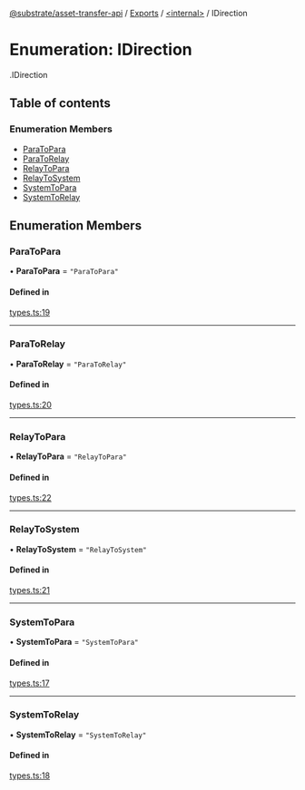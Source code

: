 [@substrate/asset-transfer-api](../README.md) / [Exports](../modules.md) / [<internal\>](../modules/internal_.md) / IDirection

# Enumeration: IDirection

[<internal>](../modules/internal_.md).IDirection

## Table of contents

### Enumeration Members

- [ParaToPara](internal_.IDirection.md#paratopara)
- [ParaToRelay](internal_.IDirection.md#paratorelay)
- [RelayToPara](internal_.IDirection.md#relaytopara)
- [RelayToSystem](internal_.IDirection.md#relaytosystem)
- [SystemToPara](internal_.IDirection.md#systemtopara)
- [SystemToRelay](internal_.IDirection.md#systemtorelay)

## Enumeration Members

### ParaToPara

• **ParaToPara** = ``"ParaToPara"``

#### Defined in

[types.ts:19](https://github.com/Rymul/asset-transfer-api/blob/e89a971/src/types.ts#L19)

___

### ParaToRelay

• **ParaToRelay** = ``"ParaToRelay"``

#### Defined in

[types.ts:20](https://github.com/Rymul/asset-transfer-api/blob/e89a971/src/types.ts#L20)

___

### RelayToPara

• **RelayToPara** = ``"RelayToPara"``

#### Defined in

[types.ts:22](https://github.com/Rymul/asset-transfer-api/blob/e89a971/src/types.ts#L22)

___

### RelayToSystem

• **RelayToSystem** = ``"RelayToSystem"``

#### Defined in

[types.ts:21](https://github.com/Rymul/asset-transfer-api/blob/e89a971/src/types.ts#L21)

___

### SystemToPara

• **SystemToPara** = ``"SystemToPara"``

#### Defined in

[types.ts:17](https://github.com/Rymul/asset-transfer-api/blob/e89a971/src/types.ts#L17)

___

### SystemToRelay

• **SystemToRelay** = ``"SystemToRelay"``

#### Defined in

[types.ts:18](https://github.com/Rymul/asset-transfer-api/blob/e89a971/src/types.ts#L18)
